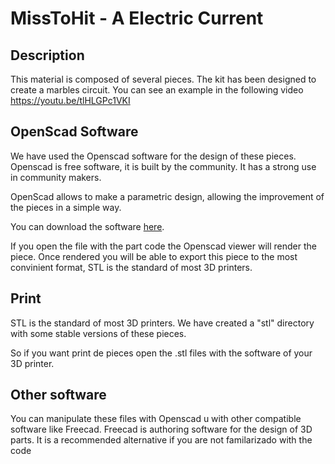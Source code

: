 MissToHit - A Electric Current
==============

## Description ##

This material is composed of several pieces. The kit has been designed to create a marbles circuit. You can see an example in the following video https://youtu.be/tlHLGPc1VKI


## OpenScad Software ##
We have used the Openscad software for the design of these pieces. Openscad is free software, it is built by the community. It has a strong use in community makers.

OpenScad allows to make a parametric design, allowing the improvement of the pieces in a simple way.

You can download the software [here](http://www.openscad.org/).

If you open the file with the part code the Openscad viewer will render the piece. Once rendered you will be able to export this piece to the most convinient format, STL is the standard of most 3D printers.


## Print ##

STL is the standard of most 3D printers. We have created a "stl" directory with some stable versions of these pieces. 

So if you want print de pieces open the .stl files with the software of your 3D printer.


## Other software ##

You can manipulate these files with Openscad u with other compatible software like Freecad. Freecad is authoring software for the design of 3D parts. It is a recommended alternative if you are not familarizado with the code
